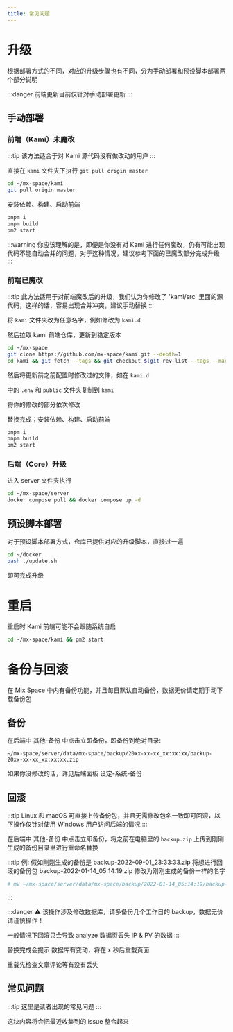 ```yaml
---
title: 常见问题
---
```


# 升级

根据部署方式的不同，对应的升级步骤也有不同，分为手动部署和预设脚本部署两个部分说明

:::danger
前端更新目前仅针对手动部署更新
:::

## 手动部署

### 前端（Kami）未魔改

:::tip
该方法适合于对 Kami 源代码没有做改动的用户
:::

直接在 `kami` 文件夹下执行 `git pull origin master`

```bash
cd ~/mx-space/kami
git pull origin master
```

安装依赖、构建、启动前端

```bash
pnpm i
pnpm build
pm2 start
```

:::warning
你应该理解的是，即便是你没有对 Kami 进行任何魔改，仍有可能出现代码不能自动合并的问题，对于这种情况，建议参考下面的已魔改部分完成升级
:::

### 前端已魔改

:::tip
此方法适用于对前端魔改后的升级，我们认为你修改了 'kami/src' 里面的源代码，这样的话，容易出现合并冲突，建议手动替换
:::

将 `kami` 文件夹改为任意名字，例如修改为 `kami.d`

然后拉取 kami 前端仓库，更新到稳定版本

```bash
cd ~/mx-space
git clone https://github.com/mx-space/kami.git --depth=1
cd kami && git fetch --tags && git checkout $(git rev-list --tags --max-count=1)
```

然后将更新前之前配置时修改过的文件，如在 `kami.d`

中的 `.env` 和 `public` 文件夹复制到 `kami`

将你的修改的部分依次修改


替换完成；安装依赖、构建、启动前端

```bash
pnpm i
pnpm build
pm2 start
```

### 后端（Core）升级

进入 server 文件夹执行

```bash
cd ~/mx-space/server
docker compose pull && docker compose up -d
```

## 预设脚本部署

对于预设脚本部署方式，仓库已提供对应的升级脚本，直接过一遍

```bash
cd ~/docker
bash ./update.sh
```

即可完成升级

# 重启

重启时 Kami 前端可能不会跟随系统自启

```bash
cd ~/mx-space/kami && pm2 start
```

# 备份与回滚

在 Mix Space 中内有备份功能，并且每日默认自动备份，数据无价请定期手动下载备份包

## 备份

在后端中 其他-备份 中点击立即备份，即备份到绝对目录: 

`~/mx-space/server/data/mx-space/backup/20xx-xx-xx_xx:xx:xx/backup-20xx-xx-xx_xx:xx:xx.zip`

如果你没修改的话，详见后端面板 设定-系统-备份


## 回滚

:::tip
Linux 和 macOS 可直接上传备份包，并且无需修改包名一致即可回滚，以下操作仅针对使用 Windows 用户访问后端的情况
:::

在后端中 其他-备份 中点击立即备份，将之前在电脑里的 `backup.zip` 上传到刚刚生成的备份目录里进行重命名替换


:::tip
例: 假如刚刚生成的备份是 backup-2022-09-01_23:33:33.zip 将想进行回滚的备份包 backup-2022-01-14_05:14:19.zip 修改为刚刚生成的备份一样的名字

```bash
# mv ~/mx-space/server/data/mx-space/backup/2022-01-14_05:14:19/backup-2022-01-14_05:14:19.zip backup-2022-09-01_23:33:33.zip
```
:::

:::danger
⚠️ 该操作涉及修改数据库，请多备份几个工作日的 backup，数据无价请谨慎操作！

一般情况下回滚只会导致 analyze 数据页丢失 IP & PV 的数据
:::

替换完成会提示 数据库有变动，将在 x 秒后重载页面

重载先检查文章评论等有没有丢失

## 常见问题

:::tip
这里是读者出现的常见问题
:::

<!-- TODO : help rewrite -->

这块内容将会把最近收集到的 issue 整合起来

